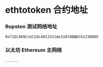 # ethtotoken 合约地址
### Ropsten 测试网络地址
```
0x71EC469Cc6C2dc4013331Ae31074BBDCb1238D09
```

### 以太坊 Ethereum 主网络
```
......
```
